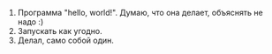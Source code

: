 1) Программа "hello, world!". Думаю, что она делает, объяснять не надо :)
2) Запускать как угодно.
3) Делал, само собой один.
